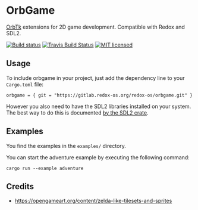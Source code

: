 # OrbGame

[OrbTk](https://gitlab.redox-os.org/redox-os/orbtk.git) extensions for 2D game development. Compatible with Redox and SDL2. 

[![Build status](https://gitlab.redox-os.org/redox-os/orbgame/badges/master/build.svg)](https://gitlab.redox-os.org/redox-os/orbgame/pipelines)
[![Travis Build Status](https://travis-ci.org/redox-os/orbgame.svg?branch=master)](https://travis-ci.org/redox-os/orbgame)
[![MIT licensed](https://img.shields.io/badge/license-MIT-blue.svg)](./LICENSE)

## Usage

To include orbgame in your project, just add the dependency
line to your `Cargo.toml` file:

```text
orbgame = { git = "https://gitlab.redox-os.org/redox-os/orbgame.git" }
```

However you also need to have the SDL2 libraries installed on your
system.  The best way to do this is documented [by the SDL2
crate](https://github.com/AngryLawyer/rust-sdl2#user-content-requirements).

## Examples

You find the examples in the `examples/` directory.

You can start the adventure example by executing the following command:

```text
cargo run --example adventure
```

 ## Credits
 
 * https://opengameart.org/content/zelda-like-tilesets-and-sprites
